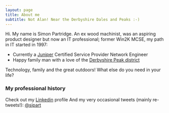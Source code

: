 ```yaml
---
layout: page
title: About me
subtitle: Not Alan! Near the Derbyshire Dales and Peaks :-)
---
```


Hi. My name is Simon Partridge. An ex wood machinist, was an aspiring product designer but now an IT professional; former Win2K MCSE, my path in IT started in 1997:

- Currently a [Juniper](http://www.juniper.net/uk/en/) Certified Service Provider Network Engineer
- Happy family man with a love of the [Derbyshire Peak district](https://www.visitpeakdistrict.com/)

Technology, family and the great outdoors!
What else do you need in your life?

### My professional history
Check out my [Linkedin](https://www.linkedin.com/in/simon-partridge-24a66b40/) profile
And my very occasional tweets (mainly re-tweets!): [@sipart](https://twitter.com/Sipart?lang=en-gb)



